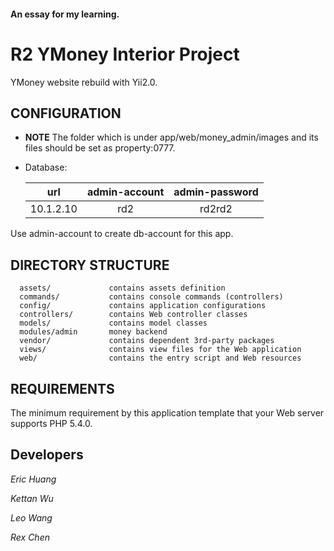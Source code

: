 #### An essay for my learning.
   
   
   
   
R2 YMoney Interior Project
================================

YMoney website rebuild with Yii2.0.


CONFIGURATION
-------------

* __NOTE__ The folder which is under app/web/money_admin/images and its files should be set as property:0777.

* Database:   

  |    url    | admin-account | admin-password |
  |:---------:|:-------------:|:--------------:|
  | 10.1.2.10 |      rd2      |     rd2rd2     |

Use admin-account to create db-account for this app.

DIRECTORY STRUCTURE
-------------------

      assets/             contains assets definition
      commands/           contains console commands (controllers)
      config/             contains application configurations
      controllers/        contains Web controller classes
      models/             contains model classes
      modules/admin       money backend
      vendor/             contains dependent 3rd-party packages
      views/              contains view files for the Web application
      web/                contains the entry script and Web resources


REQUIREMENTS
------------

The minimum requirement by this application template that your Web server supports PHP 5.4.0.


Developers
------------

_Eric Huang_

_Kettan Wu_

_Leo Wang_

_Rex Chen_
